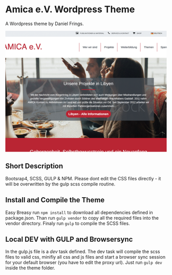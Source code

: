 # Amica e.V. Wordpress Theme
A Wordpress theme by Daniel Frings.



![amica screenshot]( https://github.com/bajuku-daniel/amica_ev/blob/master/screenshot.png )


## Short Description
Bootsrap4, SCSS, GULP & NPM. Please dont edit the CSS files directly - it will be overwritten by the gulp scss compile routine.

## Install and Compile the Theme
Easy Breasy run `npm install` to download all dependencies defined in package.json. Than run `gulp vendor` to copy all the required files into the vendor directory.
Finaly run `gulp` to compile the SCSS files.

## Local DEV with GULP and Browsersync
In the gulp.js file is a *dev* task defined. The dev task will compile the scss files to valid css, minifiy all css and js files and start a browser sync session for your default browser (you have to edit the proxy url).
Just run `gulp dev` inside the theme folder.
